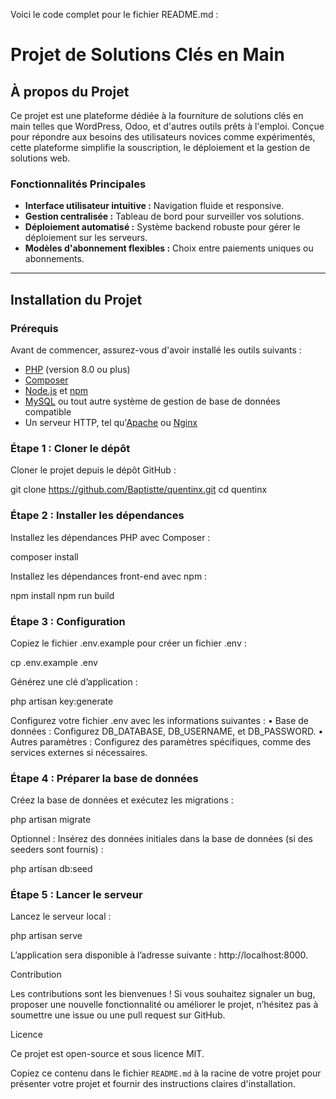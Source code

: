 Voici le code complet pour le fichier README.md :

# Projet de Solutions Clés en Main

## À propos du Projet

Ce projet est une plateforme dédiée à la fourniture de solutions clés en main telles que WordPress, Odoo, et d'autres outils prêts à l'emploi. Conçue pour répondre aux besoins des utilisateurs novices comme expérimentés, cette plateforme simplifie la souscription, le déploiement et la gestion de solutions web.

### Fonctionnalités Principales
- **Interface utilisateur intuitive :** Navigation fluide et responsive.
- **Gestion centralisée :** Tableau de bord pour surveiller vos solutions.
- **Déploiement automatisé :** Système backend robuste pour gérer le déploiement sur les serveurs.
- **Modèles d'abonnement flexibles :** Choix entre paiements uniques ou abonnements.

---

## Installation du Projet

### Prérequis
Avant de commencer, assurez-vous d'avoir installé les outils suivants :
- [PHP](https://www.php.net/downloads) (version 8.0 ou plus)
- [Composer](https://getcomposer.org/)
- [Node.js](https://nodejs.org/) et [npm](https://www.npmjs.com/)
- [MySQL](https://www.mysql.com/) ou tout autre système de gestion de base de données compatible
- Un serveur HTTP, tel qu'[Apache](https://httpd.apache.org/) ou [Nginx](https://www.nginx.com/)

### Étape 1 : Cloner le dépôt
Cloner le projet depuis le dépôt GitHub :

git clone https://github.com/Baptistte/quentinx.git
cd quentinx

### Étape 2 : Installer les dépendances

Installez les dépendances PHP avec Composer :

composer install

Installez les dépendances front-end avec npm :

npm install
npm run build

### Étape 3 : Configuration

Copiez le fichier .env.example pour créer un fichier .env :

cp .env.example .env

Générez une clé d’application :

php artisan key:generate

Configurez votre fichier .env avec les informations suivantes :
	•	Base de données : Configurez DB_DATABASE, DB_USERNAME, et DB_PASSWORD.
	•	Autres paramètres : Configurez des paramètres spécifiques, comme des services externes si nécessaires.

### Étape 4 : Préparer la base de données

Créez la base de données et exécutez les migrations :

php artisan migrate

Optionnel : Insérez des données initiales dans la base de données (si des seeders sont fournis) :

php artisan db:seed

### Étape 5 : Lancer le serveur

Lancez le serveur local :

php artisan serve

L’application sera disponible à l’adresse suivante : http://localhost:8000.

Contribution

Les contributions sont les bienvenues ! Si vous souhaitez signaler un bug, proposer une nouvelle fonctionnalité ou améliorer le projet, n’hésitez pas à soumettre une issue ou une pull request sur GitHub.

Licence

Ce projet est open-source et sous licence MIT.

Copiez ce contenu dans le fichier `README.md` à la racine de votre projet pour présenter votre projet et fournir des instructions claires d'installation.

